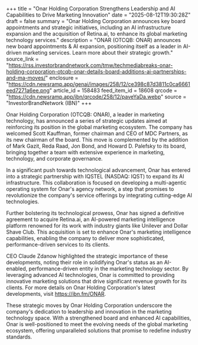 +++
title = "Onar Holding Corporation Strengthens Leadership and AI Capabilities to Drive Marketing Innovation"
date = "2025-08-12T19:30:28Z"
draft = false
summary = "Onar Holding Corporation announces key board appointments and strategic initiatives, including an AI infrastructure expansion and the acquisition of Retina.ai, to enhance its global marketing technology services."
description = "ONAR (OTCQB: ONAR) announces new board appointments & AI expansion, positioning itself as a leader in AI-driven marketing services. Learn more about their strategic growth."
source_link = "https://rss.investorbrandnetwork.com/tmw/techmediabreaks-onar-holding-corporation-otcqb-onar-details-board-additions-ai-partnerships-and-ma-moves/"
enclosure = "https://cdn.newsramp.app/genai/images/258/12/ce398c87d3811c0ca6661eed7271a6ee.png"
article_id = 158483
feed_item_id = 18608
qrcode = "https://cdn.newsramp.app/ibn/qrcode/258/12/paveYaDa.webp"
source = "InvestorBrandNetwork (IBN)"
+++

<p>Onar Holding Corporation (OTCQB: ONAR), a leader in marketing technology, has announced a series of strategic updates aimed at reinforcing its position in the global marketing ecosystem. The company has welcomed Scott Kauffman, former chairman and CEO of MDC Partners, as its new chairman of the board. This move is complemented by the addition of Mark Gazit, Reda Raad, Jon Bond, and Howard D. Palefsky to its board, bringing together a team with extensive experience in marketing, technology, and corporate governance.</p><p>In a significant push towards technological advancement, Onar has entered into a strategic partnership with IQSTEL (NASDAQ: IQST) to expand its AI infrastructure. This collaboration is focused on developing a multi-agentic operating system for Onar's agency network, a step that promises to revolutionize the company's service offerings by integrating cutting-edge AI technologies.</p><p>Further bolstering its technological prowess, Onar has signed a definitive agreement to acquire Retina.ai, an AI-powered marketing intelligence platform renowned for its work with industry giants like Unilever and Dollar Shave Club. This acquisition is set to enhance Onar's marketing intelligence capabilities, enabling the company to deliver more sophisticated, performance-driven services to its clients.</p><p>CEO Claude Zdanow highlighted the strategic importance of these developments, noting their role in solidifying Onar's status as an AI-enabled, performance-driven entity in the marketing technology sector. By leveraging advanced AI technologies, Onar is committed to providing innovative marketing solutions that drive significant revenue growth for its clients. For more details on Onar Holding Corporation's latest developments, visit <a href='https://ibn.fm/ONAR' rel='nofollow' target='_blank'>https://ibn.fm/ONAR</a>.</p><p>These strategic moves by Onar Holding Corporation underscore the company's dedication to leadership and innovation in the marketing technology space. With a strengthened board and enhanced AI capabilities, Onar is well-positioned to meet the evolving needs of the global marketing ecosystem, offering unparalleled solutions that promise to redefine industry standards.</p>